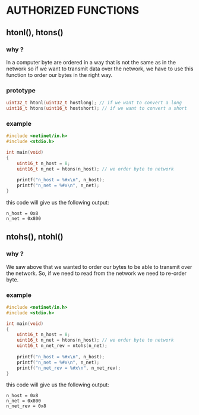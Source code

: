 # AUTHORIZED FUNCTIONS

## htonl(), htons()

### why ?

In a computer byte are ordered in a way that is not the same as in the network so if we want to transmit 
data over the network, we have to use this function to order our bytes in the right way.

### prototype

```c
uint32_t htonl(uint32_t hostlong); // if we want to convert a long
uint16_t htons(uint16_t hostshort); // if we want to convert a short
```

### example

```c
#include <netinet/in.h>
#include <stdio.h>

int main(void)
{
	uint16_t n_host = 8;
	uint16_t n_net = htons(n_host); // we order byte to network
	
	printf("n_host = %#x\n", n_host);
	printf("n_net = %#x\n", n_net);
}
```

this code will give us the following output:
```
n_host = 0x8
n_net = 0x800
```

## ntohs(), ntohl()

### why ?

We saw above that we wanted to order our bytes to be able to transmit over the network.
So, if we need to read from the network we need to re-order byte.

### example
```c
#include <netinet/in.h>
#include <stdio.h>

int main(void)
{
	uint16_t n_host = 8;
	uint16_t n_net = htons(n_host); // we order byte to network
	uint16_t n_net_rev = ntohs(n_net);
	
	printf("n_host = %#x\n", n_host);
	printf("n_net = %#x\n", n_net);
	printf("n_net_rev = %#x\n", n_net_rev);
}
```
this code will give us the following output:
```
n_host = 0x8
n_net = 0x800
n_net_rev = 0x8
```
